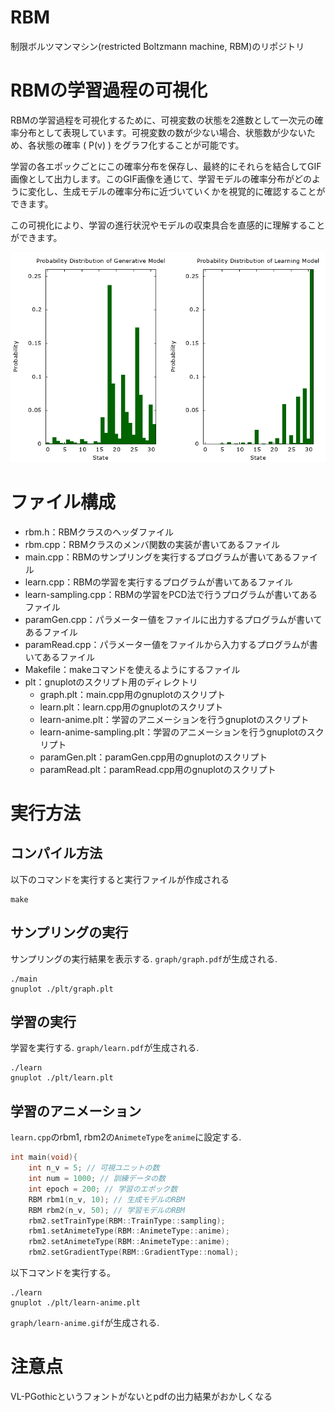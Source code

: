# RBM
制限ボルツマンマシン(restricted Boltzmann machine, RBM)のリポジトリ

# RBMの学習過程の可視化
RBMの学習過程を可視化するために、可視変数の状態を2進数として一次元の確率分布として表現しています。可視変数の数が少ない場合、状態数が少ないため、各状態の確率 ( P(v) ) をグラフ化することが可能です。

学習の各エポックごとにこの確率分布を保存し、最終的にそれらを結合してGIF画像として出力します。このGIF画像を通じて、学習モデルの確率分布がどのように変化し、生成モデルの確率分布に近づいていくかを視覚的に確認することができます。

この可視化により、学習の進行状況やモデルの収束具合を直感的に理解することができます。

![可視化GIF](img/learn-animate.gif)


# ファイル構成
- rbm.h：RBMクラスのヘッダファイル
- rbm.cpp：RBMクラスのメンバ関数の実装が書いてあるファイル
- main.cpp：RBMのサンプリングを実行するプログラムが書いてあるファイル
- learn.cpp：RBMの学習を実行するプログラムが書いてあるファイル
- learn-sampling.cpp：RBMの学習をPCD法で行うプログラムが書いてあるファイル
- paramGen.cpp：パラメーター値をファイルに出力するプログラムが書いてあるファイル
- paramRead.cpp：パラメーター値をファイルから入力するプログラムが書いてあるファイル
- Makefile：makeコマンドを使えるようにするファイル
- plt：gnuplotのスクリプト用のディレクトリ
    - graph.plt：main.cpp用のgnuplotのスクリプト
    - learn.plt：learn.cpp用のgnuplotのスクリプト
    - learn-anime.plt：学習のアニメーションを行うgnuplotのスクリプト
    - learn-anime-sampling.plt：学習のアニメーションを行うgnuplotのスクリプト
    - paramGen.plt：paramGen.cpp用のgnuplotのスクリプト
    - paramRead.plt：paramRead.cpp用のgnuplotのスクリプト

# 実行方法

## コンパイル方法
以下のコマンドを実行すると実行ファイルが作成される
```shell
make
```

## サンプリングの実行
サンプリングの実行結果を表示する. `graph/graph.pdf`が生成される. 
```shell
./main
gnuplot ./plt/graph.plt
```

## 学習の実行
学習を実行する. `graph/learn.pdf`が生成される. 
```shell
./learn
gnuplot ./plt/learn.plt
```

## 学習のアニメーション
`learn.cpp`のrbm1, rbm2の`AnimeteType`を`anime`に設定する. 
```c++
int main(void){
    int n_v = 5; // 可視ユニットの数
    int num = 1000; // 訓練データの数
    int epoch = 200; // 学習のエポック数
    RBM rbm1(n_v, 10); // 生成モデルのRBM
    RBM rbm2(n_v, 50); // 学習モデルのRBM
    rbm2.setTrainType(RBM::TrainType::sampling);
    rbm1.setAnimeteType(RBM::AnimeteType::anime);
    rbm2.setAnimeteType(RBM::AnimeteType::anime);
    rbm2.setGradientType(RBM::GradientType::nomal);
```

以下コマンドを実行する。
```shell
./learn
gnuplot ./plt/learn-anime.plt
```
`graph/learn-anime.gif`が生成される. 

# 注意点
VL-PGothicというフォントがないとpdfの出力結果がおかしくなる
